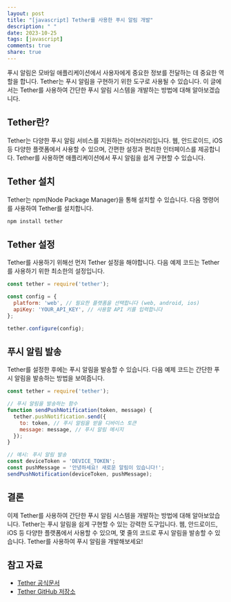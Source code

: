 ```yaml
---
layout: post
title: "[javascript] Tether를 사용한 푸시 알림 개발"
description: " "
date: 2023-10-25
tags: [javascript]
comments: true
share: true
---
```


푸시 알림은 모바일 애플리케이션에서 사용자에게 중요한 정보를 전달하는 데 중요한 역할을 합니다. Tether는 푸시 알림을 구현하기 위한 도구로 사용될 수 있습니다. 이 글에서는 Tether를 사용하여 간단한 푸시 알림 시스템을 개발하는 방법에 대해 알아보겠습니다.

## Tether란?

Tether는 다양한 푸시 알림 서비스를 지원하는 라이브러리입니다. 웹, 안드로이드, iOS 등 다양한 플랫폼에서 사용할 수 있으며, 간편한 설정과 편리한 인터페이스를 제공합니다. Tether를 사용하면 애플리케이션에서 푸시 알림을 쉽게 구현할 수 있습니다.

## Tether 설치

Tether는 npm(Node Package Manager)을 통해 설치할 수 있습니다. 다음 명령어를 사용하여 Tether를 설치합니다.

```javascript
npm install tether
```

## Tether 설정

Tether를 사용하기 위해선 먼저 Tether 설정을 해야합니다. 다음 예제 코드는 Tether를 사용하기 위한 최소한의 설정입니다.

```javascript
const tether = require('tether');

const config = {
  platform: 'web', // 필요한 플랫폼을 선택합니다 (web, android, ios)
  apiKey: 'YOUR_API_KEY', // 사용할 API 키를 입력합니다
};

tether.configure(config);
```

## 푸시 알림 발송

Tether를 설정한 후에는 푸시 알림을 발송할 수 있습니다. 다음 예제 코드는 간단한 푸시 알림을 발송하는 방법을 보여줍니다.

```javascript
const tether = require('tether');

// 푸시 알림을 발송하는 함수
function sendPushNotification(token, message) {
  tether.pushNotification.send({
    to: token, // 푸시 알림을 받을 디바이스 토큰
    message: message, // 푸시 알림 메시지
  });
}

// 예시: 푸시 알림 발송
const deviceToken = 'DEVICE_TOKEN';
const pushMessage = '안녕하세요! 새로운 알림이 있습니다!';
sendPushNotification(deviceToken, pushMessage);
```

## 결론

이제 Tether를 사용하여 간단한 푸시 알림 시스템을 개발하는 방법에 대해 알아보았습니다. Tether는 푸시 알림을 쉽게 구현할 수 있는 강력한 도구입니다. 웹, 안드로이드, iOS 등 다양한 플랫폼에서 사용할 수 있으며, 몇 줄의 코드로 푸시 알림을 발송할 수 있습니다. Tether를 사용하여 푸시 알림을 개발해보세요!

## 참고 자료

- [Tether 공식문서](https://tether.io/docs)
- [Tether GitHub 저장소](https://github.com/tether)